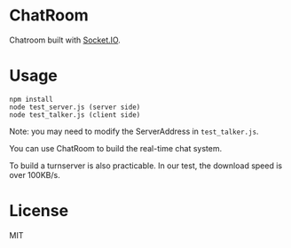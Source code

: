 ChatRoom
===

Chatroom built with [Socket.IO](http://socket.io/).

Usage
===

```
npm install
node test_server.js (server side)
node test_talker.js (client side)
```

Note: you may need to modify the ServerAddress in `test_talker.js`.

You can use ChatRoom to build the real-time chat system.

To build a turnserver is also practicable. In our test, the download speed is over 100KB/s.

License
===

MIT

